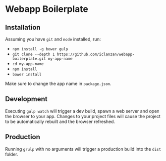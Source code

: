 # Webapp Boilerplate #

## Installation ##

Assuming you have `git` and `node` installed, run:

+ `npm install -g bower gulp`
+ `git clone --depth 1 https://github.com/iclanzan/webapp-boilerplate.git my-app-name`
+ `cd my-app-name`
+ `npm install`
+ `bower install`

Make sure to change the app name in `package.json`.

## Development ##

Executing `gulp watch` will trigger a dev build, spawn a web server and open the browser to your app. Changes to your project files will cause the project to be automatically rebuilt and the browser refreshed.


## Production ##

Running `grulp` with no arguments will trigger a production build into the `dist` folder.
